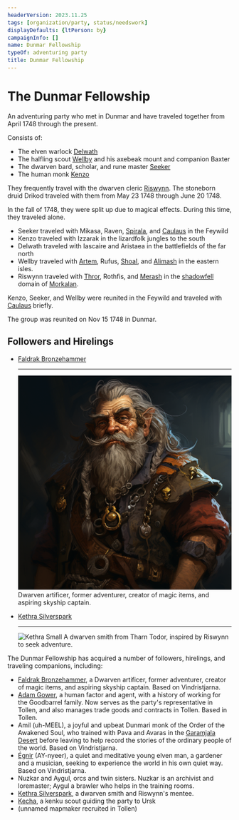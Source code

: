 ```yaml
---
headerVersion: 2023.11.25
tags: [organization/party, status/needswork]
displayDefaults: {ltPerson: by}
campaignInfo: []
name: Dunmar Fellowship
typeOf: adventuring party
title: Dunmar Fellowship
---
```

# The Dunmar Fellowship

An adventuring party who met in Dunmar and have traveled together from April 1748 through the present. 

Consists of:
- The elven warlock [Delwath](<./delwath.md>)
- The halfling scout [Wellby](<./wellby.md>) and his axebeak mount and companion Baxter
- The dwarven bard, scholar, and rune master [Seeker](<./seeker.md>)
- The human monk [Kenzo](<./kenzo.md>)

They frequently travel with the dwarven cleric [Riswynn](<./riswynn.md>). The stoneborn druid Drikod traveled with them from May 23 1748 through June 20 1748. 

In the fall of 1748, they were split up due to magical effects. During this time, they traveled alone.

- Seeker traveled with Mikasa, Raven, [Spirala](<guests/spirala.md>), and [Caulaus](<guests/caulaus.md>) in the Feywild
- Kenzo traveled with Izzarak in the lizardfolk jungles to the south
- Delwath traveled with Iascaire and Aristaea in the battlefields of the far north
- Wellby traveled with [Artem](<guests/artem-novolozek.md>), Rufus, [Shoal](<guests/shoal.md>), and [Alimash](<guests/alimash.md>) in the eastern isles. 
- Riswynn traveled with [Thror](<guests/thror.md>), Rothfis, and [Merash](<guests/merash.md>) in the [shadowfell](<../../../cosmology/multiverse/echo-realms/shadowfell/shadowfell.md>) domain of [Morkalan](<../../../cosmology/multiverse/echo-realms/shadowfell/morkalan.md>).

Kenzo, Seeker, and Wellby were reunited in the Feywild and traveled with [Caulaus](<guests/caulaus.md>) briefly.

The group was reunited on Nov 15 1748 in Dunmar. 

## Followers and Hirelings

<div class="grid cards" markdown>

-   [Faldrak Bronzehammer](<../../dwarves/faldrak-bronzehammer.md>)
 
    ---
    ![Faldrak Small](../../../assets/faldrak-small.png)
     Dwarven artificer, former adventurer, creator of magic items, and aspiring skyship captain.

-  [Kethra Silverspark](<../../dwarves/kethra.md>)

    ---
    ![Kethra Small](../../../assets/kethra-small.png)
	 A dwarven smith from Tharn Todor, inspired by Riswynn to seek adventure.

</div>

The Dunmar Fellowship has acquired a number of followers, hirelings, and traveling companions, including:

- [Faldrak Bronzehammer](<../../dwarves/faldrak-bronzehammer.md>), a Dwarven artificer, former adventurer, creator of magic items, and aspiring skyship captain. Based on Vindristjarna. 
- [Adam Gower](<../../tollenders/adam-gower.md>), a human factor and agent, with a history of working for the Goodbarrel family. Now serves as the party's representative in Tollen, and also manages trade goods and contracts in Tollen. Based in Tollen. 
- Amil (uh-MEEL), a joyful and upbeat Dunmari monk of the Order of the Awakened Soul, who trained with Pava and Avaras in the [Garamjala Desert](<../../../gazetteer/greater-dunmar/garamjala-plateau/garamjala-desert.md>) before leaving to help record the stories of the ordinary people of the world. Based on Vindristjarna. 
- [Égnir](<../../elves/egnir.md>) (AY-nyeer), a quiet and meditative young elven man, a gardener and a musician, seeking to experience the world in his own quiet way. Based on Vindristjarna. 
- Nuzkar and Aygul, orcs and twin sisters. Nuzkar is an archivist and loremaster; Aygul a brawler who helps in the training rooms.
- [Kethra Silverspark](<../../dwarves/kethra.md>), a dwarven smith and Riswynn's mentee. 
- [Kecha](<../../kenku/kecha.md>), a kenku scout guiding the party to Ursk
- (unnamed mapmaker recruited in Tollen)



